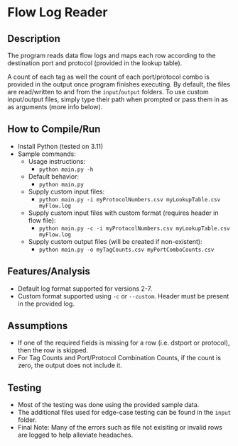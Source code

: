 # Flow Log Reader

## Description

The program reads data flow logs and maps each row according to the destination port and protocol (provided in the lookup table).

A count of each tag as well the count of each port/protocol combo is provided in the output once program finishes executing.
By default, the files are read/written to and from the `input`/`output` folders. To use custom input/output files, simply type
their path when prompted or pass them in as as arguments (more info below).

## How to Compile/Run

- Install Python (tested on 3.11)
- Sample commands:
  - Usage instructions:
    - `python main.py -h`
  - Default behavior:
    - `python main.py`
  - Supply custom input files:
    - `python main.py -i myProtocolNumbers.csv myLookupTable.csv myFlow.log`
  - Supply custom input files with custom format (requires header in flow file):
    - `python main.py -c -i myProtocolNumbers.csv myLookupTable.csv myFlow.log`
  - Supply custom output files (will be created if non-existent):
    - `python main.py -o myTagCounts.csv myPortComboCounts.csv`

## Features/Analysis

- Default log format supported for versions 2-7.
- Custom format supported using `-c` or `--custom`. Header must be present in the provided log.

## Assumptions

- If one of the required fields is missing for a row (i.e. dstport or protocol), then the row is skipped.
- For Tag Counts and Port/Protocol Combination Counts, if the count is zero, the output does not include it.

## Testing

- Most of the testing was done using the provided sample data.
- The additional files used for edge-case testing can be found in the `input` folder.
- Final Note: Many of the errors such as file not exisiting or invalid rows are logged to help alleviate headaches.


